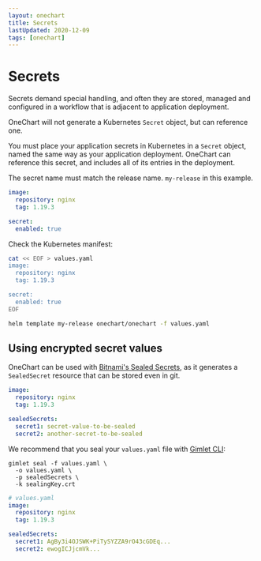 ```yaml
---
layout: onechart
title: Secrets
lastUpdated: 2020-12-09
tags: [onechart]
---
```


# Secrets

Secrets demand special handling, and often they are stored, managed and configured in a workflow that is adjacent to application deployment.

OneChart will not generate a Kubernetes `Secret` object, but can reference one.

You must place your application secrets in Kubernetes in a `Secret` object, named the same way as your application deployment.
OneChart can reference this secret, and includes all of its entries in the deployment.

The secret name must match the release name. `my-release` in this example.

```yaml
image:
  repository: nginx
  tag: 1.19.3

secret:
  enabled: true
```

Check the Kubernetes manifest:

```bash
cat << EOF > values.yaml
image:
  repository: nginx
  tag: 1.19.3

secret:
  enabled: true
EOF

helm template my-release onechart/onechart -f values.yaml
```

## Using encrypted secret values

OneChart can be used with [Bitnami's Sealed Secrets](https://github.com/bitnami-labs/sealed-secrets), as it generates a `SealedSecret` resource that can be stored even in git.

```yaml
image:
  repository: nginx
  tag: 1.19.3

sealedSecrets:
  secret1: secret-value-to-be-sealed
  secret2: another-secret-to-be-sealed
```

We recommend that you seal your `values.yaml` file with [Gimlet CLI](/gimlet-cli/manage-secrets-with-gimlet):

```
gimlet seal -f values.yaml \
  -o values.yaml \
  -p sealedSecrets \
  -k sealingKey.crt
```

```yaml
# values.yaml
image:
  repository: nginx
  tag: 1.19.3

sealedSecrets:
  secret1: AgBy3i4OJSWK+PiTySYZZA9rO43cGDEq...
  secret2: ewogICJjcmVk...
```
